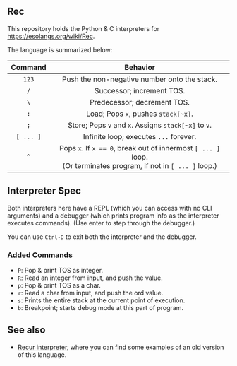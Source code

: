 ## Rec
This repository holds the Python & C interpreters for https://esolangs.org/wiki/Rec.

The language is summarized below:

|Command|Behavior|
|:--:| :--:|
|`123`| Push the non-negative number onto the stack.|
|`/`| Successor; increment TOS. |
|`\`| Predecessor; decrement TOS.|
|`:`| Load; Pops `x`, pushes `stack[~x]`. |
|`;`| Store; Pops `v` and `x`. Assigns `stack[~x]` to `v`.|
|`[ ... ]`| Infinite loop; executes <code>...</code> forever. |
|`^`| Pops `x`. If `x == 0`, break out of innermost `[ ... ]` loop. <br>(Or terminates program, if not in `[ ... ]` loop.) |

## Interpreter Spec
Both interpreters here have a REPL (which you can access with no CLI arguments) and a debugger (which prints program info as the interpreter executes commands). (Use enter to step through the debugger.)

You can use <code>Ctrl-D</code> to exit both the interpreter and the debugger.

### Added Commands
* `P`: Pop & print TOS as integer.
* `R`: Read an integer from input, and push the value.
* `p`: Pop & print TOS as a char.
* `r`: Read a char from input, and push the ord value.
* `s`: Prints the entire stack at the current point of execution.
* `b`: Breakpoint; starts debug mode at this part of program.

## See also
* [Recur interpreter](https://github.com/laerling/recur/), where you can find some examples of an old version of this language.

